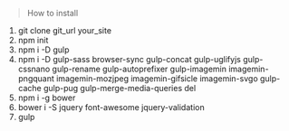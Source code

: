 > How to install

1. git clone git_url your_site
2. npm init
3. npm i -D gulp
4. npm i -D gulp-sass browser-sync gulp-concat gulp-uglifyjs gulp-cssnano gulp-rename gulp-autoprefixer gulp-imagemin imagemin-pngquant imagemin-mozjpeg imagemin-gifsicle imagemin-svgo gulp-cache gulp-pug gulp-merge-media-queries del
5. npm i -g bower
6. bower i -S jquery font-awesome jquery-validation
7. gulp